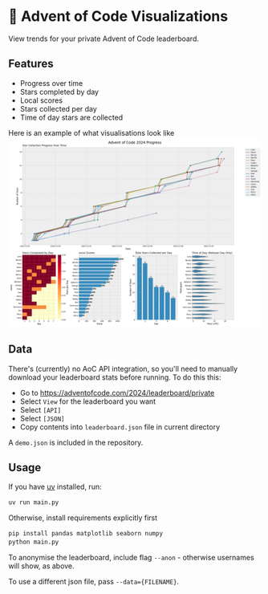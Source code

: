 # 🎄 Advent of Code Visualizations

View trends for your private Advent of Code leaderboard.

## Features

- Progress over time
- Stars completed by day
- Local scores
- Stars collected per day
- Time of day stars are collected

Here is an example of what visualisations look like
![](example.png)

## Data

There's (currently) no AoC API integration, so you'll need to manually download your leaderboard stats before running.
To do this this:
- Go to https://adventofcode.com/2024/leaderboard/private
- Select `View` for the leaderboard you want
- Select `[API]`
- Select `[JSON]`
- Copy contents into `leaderboard.json` file in current directory

A `demo.json` is included in the repository.

## Usage

If you have [uv](https://github.com/astral-sh/uv) installed, run:
```bash
uv run main.py
```

Otherwise, install requirements explicitly first
```bash
pip install pandas matplotlib seaborn numpy
python main.py
```

To anonymise the leaderboard, include flag `--anon` - otherwise usernames will show, as above.

To use a different json file, pass `--data={FILENAME}`.